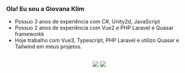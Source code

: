 ### Ola! Eu sou a Giovana Klim

- Possuo 3 anos de experiência com C#, Unity2d, JavaScript
- Possuo 2 anos de experiência com Vue2 e PHP Laravel e Quasar frameworkk
- Hoje trabalho com Vue3, Typescript, PHP Laravel e utilizo Quasar e Tailwind em meus projetos.

<div align="center">
  <a href="https://github.com/giovanaklim">
</div>
<br>
  <div style="display: inline_block" align="center">
     <a href="https://www.linkedin.com/in/giovana-klim-faria-3b5976242/" target="_blank"><img src="https://img.shields.io/badge/-LinkedIn-%230077B5?style=for-the-badge&logo=linkedin&logoColor=white" target="_blank"></a> 
    <a href = "mailto:giovanafariajb@gmail.com"><img src="https://img.shields.io/badge/-Gmail-%23333?style=for-the-badge&logo=gmail&logoColor=white" target="_blank"></a>
  </div>
